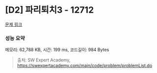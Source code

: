 # [D2] 파리퇴치3 - 12712 

[문제 링크](https://swexpertacademy.com/main/code/problem/problemDetail.do?contestProbId=AXuARWAqDkQDFARa) 

### 성능 요약

메모리: 62,788 KB, 시간: 199 ms, 코드길이: 984 Bytes



> 출처: SW Expert Academy, https://swexpertacademy.com/main/code/problem/problemList.do